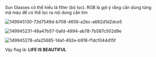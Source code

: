 Sun Glasses có thể hiểu là filter (bộ lọc). RGB là gợi ý rằng cần dùng từng mã màu để có thể lọc ra nội dung cần tìm

![149945130-73d7549d-b708-4656-a2bc-a682d1d2dce5](https://user-images.githubusercontent.com/72268643/150121933-7151cb54-5139-4b19-bc24-a5600cabcd57.png)

![149945231-48a47b57-0afd-4894-ab78-7b587c502d9e](https://user-images.githubusercontent.com/72268643/150121950-9af2cdc3-e363-4781-b566-527bb6e9cea9.png)

![149945278-a1a25685-14af-492e-b918-f1dc1044d15f](https://user-images.githubusercontent.com/72268643/150121962-41688979-c81c-4395-b42a-6e4335577de7.png)

Vậy flag là: **LIFE IS BEAUTIFUL**
